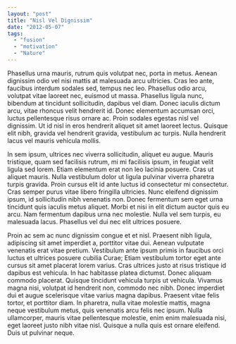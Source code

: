 ```yaml
---
layout: "post"
title: "Nisl Vel Dignissim"
date: "2012-05-07"
tags: 
  - "fusion"
  - "motivation"
  - "Nature"
---
```


Phasellus urna mauris, rutrum quis volutpat nec, porta in metus. Aenean dignissim odio vel nisi mattis at malesuada arcu ultricies. Cras leo ante, faucibus interdum sodales sed, tempus nec leo. Phasellus odio arcu, volutpat vitae laoreet nec, euismod ut massa. Phasellus ligula nunc, bibendum at tincidunt sollicitudin, dapibus vel diam. Donec iaculis dictum arcu, vitae rhoncus velit hendrerit id. Donec elementum accumsan orci, luctus pellentesque risus ornare <!--more-->ac. Proin sodales egestas nisl vel dignissim. Ut id nisl in eros hendrerit aliquet sit amet laoreet lectus. Quisque elit nibh, gravida vel hendrerit gravida, vestibulum ac turpis. Nulla hendrerit lacus vel mauris vehicula mollis.

In sem ipsum, ultrices nec viverra sollicitudin, aliquet eu augue. Mauris tristique, quam sed facilisis rutrum, mi mi facilisis ipsum, in feugiat velit ligula sed lorem. Etiam elementum erat non leo lacinia posuere. Cras ut aliquet mauris. Nulla vestibulum dolor ut ligula pulvinar viverra pharetra turpis gravida. Proin cursus elit id ante luctus id consectetur mi consectetur. Cras semper purus vitae libero fringilla ultricies. Nunc eleifend dignissim ipsum, id sollicitudin nibh venenatis non. Donec fermentum sem eget urna tincidunt quis iaculis metus aliquet. Morbi et nisi in elit dictum auctor quis eu arcu. Nam fermentum dapibus urna nec molestie. Nulla vel sem turpis, eu malesuada lacus. Phasellus vel dui nec elit ultrices posuere.

Proin ac sem ac nunc dignissim congue et et nisl. Praesent nibh ligula, adipiscing sit amet imperdiet a, porttitor vitae dui. Aenean vulputate venenatis erat vitae pretium. Vestibulum ante ipsum primis in faucibus orci luctus et ultrices posuere cubilia Curae; Etiam vestibulum tortor eget ante cursus sit amet placerat lorem varius. Cras ultrices justo at risus tristique id dapibus est vehicula. In hac habitasse platea dictumst. Donec aliquam commodo placerat. Quisque tincidunt vehicula turpis ut vehicula. Vivamus magna nisi, volutpat id hendrerit non, commodo nec nibh. Donec imperdiet dui et augue scelerisque vitae varius magna dapibus. Praesent vitae felis tortor, et porttitor diam. In pharetra, nulla vitae molestie mattis, magna neque vestibulum metus, quis venenatis arcu felis nec ipsum. Nulla ullamcorper, mauris vitae pellentesque molestie, enim enim malesuada nisi, eget laoreet justo nibh vitae nisl. Quisque a nulla quis est ornare eleifend. Duis ut pulvinar neque.